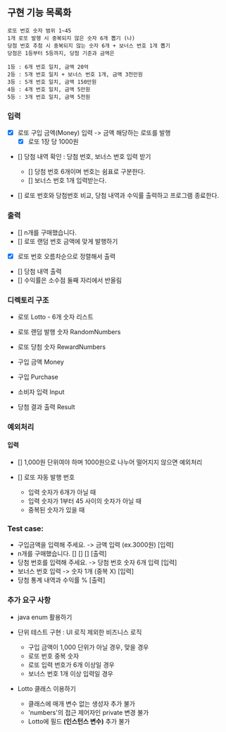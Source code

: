 ## 구현 기능 목록화

```
로또 번호 숫자 범위 1~45
1개 로또 발행 시 중복되지 않은 숫자 6개 뽑기 (나)
당첨 번호 추첨 시 중복되지 않는 숫자 6개 + 보너스 번호 1개 뽑기
당첨은 1등부터 5등까지, 당첨 기준과 금액은

1등 : 6개 번호 일치, 금액 20억
2등 : 5개 번호 일치 + 보너스 번호 1개, 금액 3천만원
3등 : 5개 번호 일치, 금액 150만원
4등 : 4개 번호 일치, 금액 5만원
5등 : 3개 번호 일치, 금액 5천원
```
### 입력

- [x] 로또 구입 금액(Money) 입력 -> 금액 해당하는 로또를 발행
  - [x] 로또 1장 당 1000원 
  
- [] 당첨 내역 확인 : 당첨 번호, 보너스 번호 입력 받기
  - [] 당첨 번호 6개이며 번호는 쉼표로 구분한다.
  - [] 보너스 번호 1개 입력받는다.
  
- [] 로또 번호와 당첨번호 비교, 당첨 내역과 수익률 출력하고 프로그램 종료한다.

### 출력

- [] n개를 구매했습니다.
- [] 로또 랜덤 번호 금액에 맞게 발행하기
- [x] 로또 번호 오름차순으로 정렬해서 출력
- [] 당첨 내역 출력
- [] 수익률은 소수점 둘째 자리에서 반올림

### 디렉토리 구조
- 로또 Lotto - 6개 숫자 리스트
- 로또 랜덤 발행 숫자 RandomNumbers
- 로또 당첨 숫자 RewardNumbers

- 구입 금액 Money
- 구입 Purchase

- 소비자 입력 Input
- 당첨 결과 출력 Result


### 예외처리

#### 입력
- [] 1,000원 단위여야 하며 1000원으로 나누어 떨어지지 않으면 예외처리

- [] 로또 자동 발행 번호 
  - 입력 숫자가 6개가 아닐 때
  - 입력 숫자가 1부터 45 사이의 숫자가 아닐 때
  - 중복된 숫자가 있을 때

### Test case:
- 구입금액을 입력해 주세요. -> 금액 입력 (ex.3000원) [입력]
- n개를 구매했습니다. [] [] [] [출력]
- 당첨 번호를 입력해 주세요. -> 당첨 번호 숫자 6개 입력 [입력]
- 보너스 번호 입력 -> 숫자 1개 (중복 X) [입력]
- 당첨 통계 내역과 수익률 % [출력]

### 추가 요구 사항
- java enum 활용하기
- 단위 테스트 구현 : UI 로직 제외한 비즈니스 로직
  - 구입 금액이 1,000 단위가 아닐 경우, 맞을 경우
  - 로또 번호 중복 숫자
  - 로또 입력 번호가 6개 이상일 경우
  - 보너스 번호 1개 이상 입력일 경우

- Lotto 클래스 이용하기
  - 클래스에 매개 변수 없는 생성자 추가 불가
  - 'numbers'의 접근 제어자인 private 변경 불가
  - Lotto에 필드 __(인스턴스 변수)__ 추가 불가